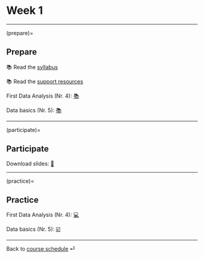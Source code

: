 # Week 1


---

(prepare)=
## Prepare

📚 Read the [syllabus](../docs/course-syllabus.md)

📚 Read the [support resources](../docs/course-support.md)

First Data Analysis (Nr. 4): [📚](https://openintro-ims.netlify.app/data-hello.html#case-study-stents-strokes)

Data basics (Nr. 5): [📚](https://openintro-ims.netlify.app/data-hello.html#data-basics)


---

(participate)=
## Participate


Download slides: [📑](https://drive.google.com/file/d/1-4cLyD1QI9YLoYJH5_QuYz0AvdyKyZOu/view?usp=sharing)


---

(practice)=
## Practice

First Data Analysis (Nr. 4): [💻](../ae/ae1/01-1b-netflix-g.ipynb)


Data basics (Nr. 5): [☑️](https://forms.gle/EJT7mcYgPi8drKgR9)


---

Back to [course schedule](../docs/course-schedule.md) ⏎
